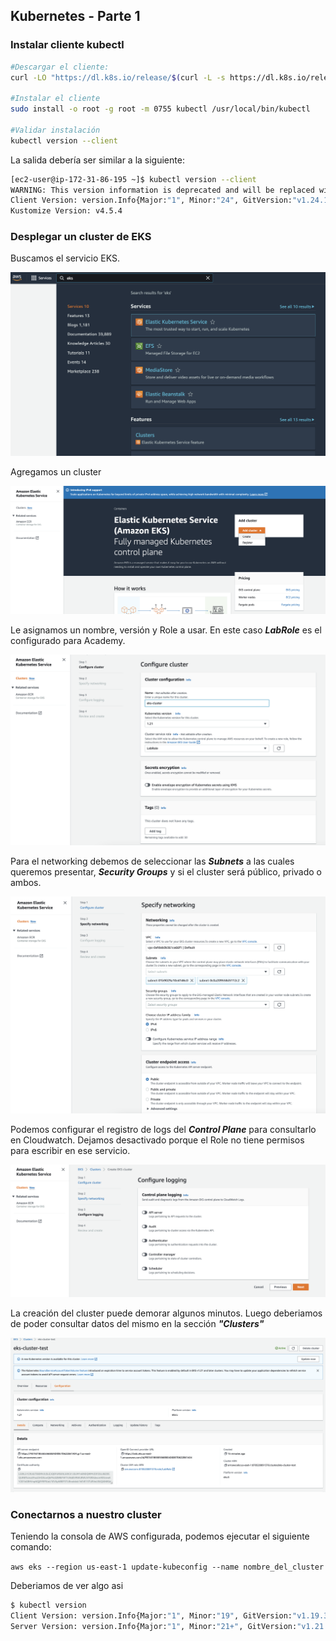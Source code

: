 ## Kubernetes - Parte 1

### Instalar cliente kubectl


```bash
#Descargar el cliente:
curl -LO "https://dl.k8s.io/release/$(curl -L -s https://dl.k8s.io/release/stable.txt)/bin/linux/amd64/kubectl"

#Instalar el cliente
sudo install -o root -g root -m 0755 kubectl /usr/local/bin/kubectl

#Validar instalación
kubectl version --client
```
La salida debería ser similar a la siguiente:

```bash
[ec2-user@ip-172-31-86-195 ~]$ kubectl version --client
WARNING: This version information is deprecated and will be replaced with the output from kubectl version --short.  Use --output=yaml|json to get the full version.
Client Version: version.Info{Major:"1", Minor:"24", GitVersion:"v1.24.1", GitCommit:"3ddd0f45aa91e2f30c70734b175631bec5b5825a", GitTreeState:"clean", BuildDate:"2022-05-24T12:26:19Z", GoVersion:"go1.18.2", Compiler:"gc", Platform:"linux/amd64"}
Kustomize Version: v4.5.4
```

### Desplegar un cluster de EKS

Buscamos el servicio EKS.

![EKS](../../../Extras/Imagenes/laboratorioK8s/eks01.png)

Agregamos un cluster

![EKS](../../../Extras/Imagenes/laboratorioK8s/eks02.png)

Le asignamos un nombre, versión y Role a usar. En este caso ***LabRole*** es el configurado para Academy.

![EKS](../../../Extras/Imagenes/laboratorioK8s/eks03.png)

Para el networking debemos de seleccionar las ***Subnets*** a las cuales queremos presentar, ***Security Groups*** y si el cluster será público, privado o ambos.


![EKS](../../../Extras/Imagenes/laboratorioK8s/eks04.png)

Podemos configurar el registro de logs del ***Control Plane*** para consultarlo en Cloudwatch. Dejamos desactivado porque el Role no tiene permisos para escribir en ese servicio.


![EKS](../../../Extras/Imagenes/laboratorioK8s/eks05.png)

La creación del cluster puede demorar algunos minutos. Luego deberiamos de poder consultar datos del mismo en la sección ***"Clusters"***


![EKS](../../../Extras/Imagenes/laboratorioK8s/eks06.png)

### Conectarnos a nuestro cluster

Teniendo la consola de AWS configurada, podemos ejecutar el siguiente comando:

`aws eks --region us-east-1 update-kubeconfig --name nombre_del_cluster`

Deberiamos de ver algo asi 

```bash
$ kubectl version 
Client Version: version.Info{Major:"1", Minor:"19", GitVersion:"v1.19.3", GitCommit:"1e11e4a2108024935ecfcb2912226cedeafd99df", GitTreeState:"clean", BuildDate:"2020-10-14T18:49:28Z", GoVersion:"go1.15.2", Compiler:"gc", Platform:"darwin/amd64"}
Server Version: version.Info{Major:"1", Minor:"21+", GitVersion:"v1.21.9-eks-14c7a48", GitCommit:"717bfb2b8ceb809a42a6c0baabde59fae28637ef", GitTreeState:"clean", BuildDate:"2022-04-01T03:17:28Z", GoVersion:"go1.16.12", Compiler:"gc", Platform:"linux/amd64"}
```
